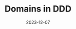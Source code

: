---
title: "Domains in DDD"
date: "2023-12-07"
description: 
featuredImage: "./images/domain.png"
---